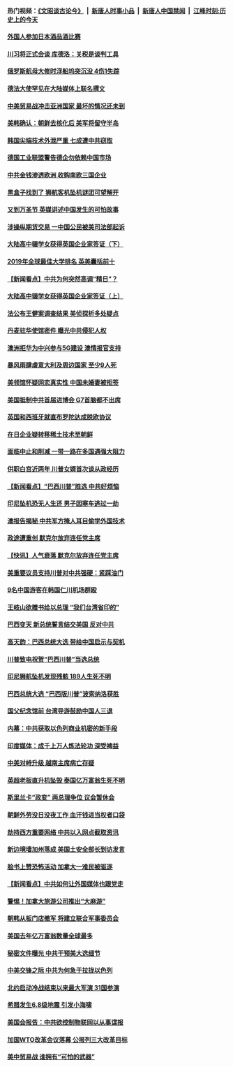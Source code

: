 #### 热门视频：[《文昭谈古论今》](https://github.com/gfw-breaker/wenzhao/blob/master/README.md?t=11020933) &nbsp;|&nbsp; [新唐人时事小品](https://github.com/gfw-breaker/ntdtv-comedy/blob/master/README.md?t=11020933) &nbsp;|&nbsp; [新唐人中国禁闻](https://github.com/gfw-breaker/ntdtv-news/blob/master/README.md?t=11020933) &nbsp;|&nbsp; [江峰时刻:历史上的今天](https://github.com/gfw-breaker/today-in-history/blob/master/README.md?t=11020933) 

#### [外国人参加日本酒品酒比赛](../pages/nsc418/n10825775.md?t=11020933) 

#### [川习将正式会谈 库德洛：关税是谈判工具](../pages/nsc418/n10825047.md?t=11020933) 

#### [俄罗斯航母大修时浮船坞突沉没 4伤1失踪](../pages/nsc418/n10824672.md?t=11020933) 

#### [德法大使罕见在大陆媒体上联名撰文](../pages/nsc418/n10824136.md?t=11020933) 

#### [中美贸易战冲击亚洲国家 最坏的情况还未到](../pages/nsc418/n10824075.md?t=11020933) 

#### [美韩确认：朝鲜去核化后 美军将留守半岛](../pages/nsc418/n10823922.md?t=11020933) 

#### [韩国尖端技术外泄严重 七成遭中共窃取](../pages/nsc418/n10823129.md?t=11020933) 

#### [德国工业联盟警告德企勿依赖中国市场](../pages/nsc418/n10822502.md?t=11020933) 

#### [中共金钱渗透欧洲 收购南欧三国企业](../pages/nsc418/n10822401.md?t=11020933) 

#### [黑盒子找到了 狮航客机坠机谜团可望解开](../pages/nsc418/n10823113.md?t=11020933) 

#### [又到万圣节 英媒讲述中国发生的可怕故事](../pages/nsc418/n10821276.md?t=11020933) 

#### [涉操纵期货交易 一中国公民被美司法部起诉](../pages/nsc418/n10821047.md?t=11020933) 

#### [大陆高中辍学女获得英国企业家签证（下）](../pages/nsc418/n10818610.md?t=11020933) 

#### [2019年全球最佳大学排名 英美囊括前十](../pages/nsc418/n10819133.md?t=11020933) 

#### [【新闻看点】中共为何突然高调“精日”？](../pages/nsc418/n10818912.md?t=11020933) 

#### [大陆高中辍学女获得英国企业家签证（上）](../pages/nsc418/n10818609.md?t=11020933) 

#### [法公布王健案调查结果 美侦探析多处疑点](../pages/nsc418/n10818833.md?t=11020933) 

#### [丹麦驻华使馆密件 曝光中共侵犯人权](../pages/nsc418/n10817567.md?t=11020933) 

#### [澳洲拒华为中兴参与5G建设 澳情报官支持](../pages/nsc418/n10818821.md?t=11020933) 

#### [暴风雨肆虐意大利及周边国家 至少9人死](../pages/nsc418/n10818234.md?t=11020933) 

#### [美领馆怀疑网恋真实性 中国未婚妻被拒签](../pages/nsc418/n10818106.md?t=11020933) 

#### [美国抵制中共首届进博会 G7首脑都不出席](../pages/nsc418/n10818011.md?t=11020933) 

#### [英国和西班牙就直布罗陀达成脱欧协议](../pages/nsc418/n10818119.md?t=11020933) 

#### [在日企业疑转移稀土技术至朝鲜](../pages/nsc418/n10817717.md?t=11020933) 

#### [面临中止和削减 一带一路在多国遇强大阻力](../pages/nsc418/n10817323.md?t=11020933) 

#### [供职白宫近两年 川普女婿首次谈从政经历](../pages/nsc418/n10817086.md?t=11020933) 

#### [【新闻看点】“巴西川普”胜选 中共好烦恼](../pages/nsc418/n10816452.md?t=11020933) 

#### [印尼坠机恐无人生还 男子因塞车逃过一劫](../pages/nsc418/n10816616.md?t=11020933) 

#### [澳报告揭秘 中共军方掩人耳目偷学外国技术](../pages/nsc418/n10816439.md?t=11020933) 

#### [政途遭重创 默克尔放弃连任党主席](../pages/nsc418/n10815994.md?t=11020933) 

#### [【快讯】人气衰落 默克尔放弃连任党主席](../pages/nsc418/n10815855.md?t=11020933) 

#### [美重要议员支持川普对中共强硬：紧踩油门](../pages/nsc418/n10815659.md?t=11020933) 

#### [9名中国游客在韩国仁川机场群殴](../pages/nsc418/n10814575.md?t=11020933) 

#### [王岐山欲赠书给以总理 “我们台湾省印的”](../pages/nsc418/n10815606.md?t=11020933) 

#### [巴西变天 新总统誓言结交美国 反对中共](../pages/nsc418/n10815508.md?t=11020933) 

#### [高天韵：巴西总统大选 带给中国启示与契机](../pages/nsc418/n10815310.md?t=11020933) 

#### [川普致电祝贺“巴西川普”当选总统](../pages/nsc418/n10815388.md?t=11020933) 

#### [印尼狮航坠机发现残骸 189人生死不明](../pages/nsc418/n10815050.md?t=11020933) 

#### [巴西总统大选 “巴西版川普”波索纳洛获胜](../pages/nsc418/n10814398.md?t=11020933) 

#### [国父纪念馆前 台湾导游鼓励中国人三退](../pages/nsc418/n10808276.md?t=11020933) 

#### [内幕：中共获取以色列商业机密的新手段](../pages/nsc418/n10812897.md?t=11020933) 

#### [印度媒体：成千上万人炼法轮功 深受裨益](../pages/nsc418/n10812623.md?t=11020933) 

#### [中美对峙升级 越南主席病亡存疑](../pages/nsc418/n10812354.md?t=11020933) 

#### [英超老板直升机坠毁 泰国亿万富翁生死不明](../pages/nsc418/n10813517.md?t=11020933) 

#### [斯里兰卡“政变” 两总理争位 议会暂休会](../pages/nsc418/n10812935.md?t=11020933) 

#### [朝鲜外劳没日没夜工作 血汗钱进当权者口袋](../pages/nsc418/n10812735.md?t=11020933) 

#### [劫持西方重要网络 中共以入网点截取资讯](../pages/nsc418/n10812177.md?t=11020933) 

#### [新边境墙加州落成 美国土安全部长到访发言](../pages/nsc418/n10811935.md?t=11020933) 

#### [脸书上赞恐怖活动 加拿大一难民被驱逐](../pages/nsc418/n10811860.md?t=11020933) 

#### [【新闻看点】中共如何让外国媒体也跟党走](../pages/nsc418/n10811468.md?t=11020933) 

#### [警惕！加拿大旅游公司推出“大麻游”](../pages/nsc418/n10811741.md?t=11020933) 

#### [朝韩从板门店撤军 将建立联合军事委员会](../pages/nsc418/n10811430.md?t=11020933) 

#### [美国去年亿万富翁数量全球最多](../pages/nsc418/n10811376.md?t=11020933) 

#### [秘密文件曝光 中共干预美大选细节](../pages/nsc418/n10811358.md?t=11020933) 

#### [中美交锋之际 中共为何急于拉拢以色列](../pages/nsc418/n10810861.md?t=11020933) 

#### [北约启动冷战结束以来最大军演 31国参演](../pages/nsc418/n10810640.md?t=11020933) 

#### [希腊发生6.8级地震 引发小海啸](../pages/nsc418/n10810332.md?t=11020933) 

#### [美国会报告：中共欲控制物联网以从事谍报](../pages/nsc418/n10810221.md?t=11020933) 

#### [加国WTO改革会议落幕 公报列三大改革目标](../pages/nsc418/n10809570.md?t=11020933) 

#### [美中贸易战 谁拥有“可怕的武器”](../pages/nsc418/n10807180.md?t=11020933) 

